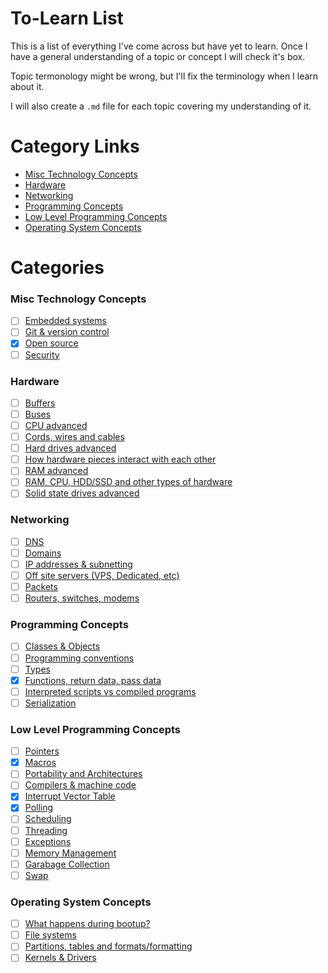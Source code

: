 # To-Learn List

This is a list of everything I've come across but have
yet to learn. Once I have a general understanding of
a topic or concept I will check it's box.

Topic termonology might be wrong, but I'll fix the terminology when I learn about it.

I will also create a `.md` file for each topic covering my understanding of it.

# Category Links

* [Misc Technology Concepts](#misc-technology-concepts)
* [Hardware](#hardware)
* [Networking](#networking)
* [Programming Concepts](#programming-concepts)
* [Low Level Programming Concepts](#low-level-programming-concepts)
* [Operating System Concepts](#operating-system-concepts)


# Categories 

### Misc Technology Concepts

- [ ] [Embedded systems](papers/misc-technology-concepts/Embedded-Systems.md)
- [ ] [Git & version control](papers/misc-technology-concepts/Git-And-Version-Control.md)
- [x] [Open source](papers/misc-technology-concepts/Open-Source.md)
- [ ] [Security](papers/misc-technology-concepts/Security.md)

### Hardware

- [ ] [Buffers](papers/hardware/Buffers.md)
- [ ] [Buses](papers/hardware/Buses.md)
- [ ] [CPU advanced](papers/hardware/CPU.md)
- [ ] [Cords, wires and cables](papers/hardware/Cords-Wires-Cables.md)
- [ ] [Hard drives advanced](papers/hardware/Hard-Drives.md)
- [ ] [How hardware pieces interact with each other](papers/hardware/Hardware-Interaction.md)
- [ ] [RAM advanced](papers/hardware/RAM.md)
- [ ] [RAM, CPU, HDD/SSD and other types of hardware](papers/hardware/Types-Of-Hardware.md)
- [ ] [Solid state drives advanced](papers/hardware/Solid-State-Drives.md)

### Networking

- [ ] [DNS](papers/networking/DNS.md)
- [ ] [Domains](papers/networking/Domains.md)
- [ ] [IP addresses & subnetting](papers/networking/IP-Addresses-Subnetting.md)
- [ ] [Off site servers (VPS, Dedicated, etc)](papers/networking/Off-Site-Servers.md)
- [ ] [Packets](papers/networking/Packets.md)
- [ ] [Routers, switches, modems](papers/networking/Routers-Switches-Modems.md)

### Programming Concepts

- [ ] [Classes & Objects](papers/programming-concepts/Classes-Objects.md)
- [ ] [Programming conventions](papers/programming-concepts/Conventions.md)
- [ ] [Types](papers/programming-concepts/Types.md)
- [x] [Functions, return data, pass data](papers/programming-concepts/Functions.md)
- [ ] [Interpreted scripts vs compiled programs](papers/programming-concepts/Interpreted-Compiled.md)
- [ ] [Serialization](papers/programming-concepts/Serialization.md)

### Low Level Programming Concepts

- [ ] [Pointers](papers/low-level-programming-concepts/Pointers.md)
- [x] [Macros](papers/low-level-programming-concepts/Macros.md)
- [ ] [Portability and Architectures](papers/low-level-programming-concepts/Portability-Architectures.md)
- [ ] [Compilers & machine code](papers/low-level-programming-concepts/Compilers-Machine-Code.md)
- [x] [Interrupt Vector Table](papers/low-level-programming-concepts/Interrupt-Vector-Table.md)
- [x] [Polling](papers/low-level-programming-concepts/Polling.md)
- [ ] [Scheduling](papers/low-level-programming-concepts/Scheduling.md)
- [ ] [Threading](papers/low-level-programming-concepts/Threading.md)
- [ ] [Exceptions](papers/low-level-programming-concepts/Exceptions.md)
- [ ] [Memory Management](papers/low-level-programming-concepts/Memory-Management.md)
- [ ] [Garabage Collection](papers/low-level-programming-concepts/Garabage-Collection.md)
- [ ] [Swap](papers/low-level-programming-concepts/Swap.md)

### Operating System Concepts

- [ ] [What happens during bootup?](papers/os-concepts/Boot.md)
- [ ] [File systems](papers/os-concepts/File-Systems.md)
- [ ] [Partitions, tables and formats/formatting](papers/os-concepts/Partitions.md)
- [ ] [Kernels & Drivers](papers/os-concepts/Kernels-Drivers.md)
